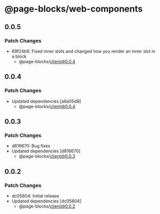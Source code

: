 # @page-blocks/web-components

## 0.0.5

### Patch Changes

- 69f24b6: Fixed inner slots and changed how you render an inner slot in a block
  - @page-blocks/client@0.0.4

## 0.0.4

### Patch Changes

- Updated dependencies [a8a05d8]
  - @page-blocks/client@0.0.4

## 0.0.3

### Patch Changes

- d816670: Bug fixes
- Updated dependencies [d816670]
  - @page-blocks/client@0.0.3

## 0.0.2

### Patch Changes

- dc05804: Initial release
- Updated dependencies [dc05804]
  - @page-blocks/client@0.0.2
